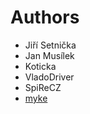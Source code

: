 # Authors

* Jiří Setnička
* Jan Musílek
* Koticka
* VladoDriver
* SpiReCZ
* [myke](https://github.com/MikulasZelinka)
